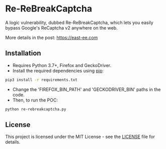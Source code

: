 # Re-ReBreakCaptcha

A logic vulnerability, dubbed Re-ReBreakCaptcha, which lets you easily bypass Google's ReCaptcha v2 anywhere on the web.


More details in the post: https://east-ee.com

## Installation

 - Requires Python 3.7+, Firefox and GeckoDriver.
 - Install the required dependencies using [pip](https://pip.pypa.io/en/stable/):  
 
 ```bash
 pip3 install -r requirements.txt
 ```

  - Change the 'FIREFOX_BIN_PATH' and 'GECKODRIVER_BIN' paths in the code. 
  - Then, to run the POC: 
 
 ```bash
 python re-rebreakcaptcha.py
 ```
 
## License

This project is licensed under the MIT License - see the [LICENSE](LICENSE) file for details.
